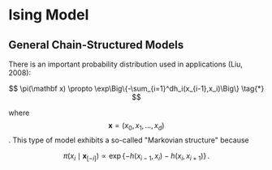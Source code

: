 # Ising Model 

## General Chain-Structured Models

There is an important probability distribution used in applications (Liu, 2008):

$$
\pi(\mathbf x) \propto \exp\Big\{-\sum_{i=1}^dh_i(x_{i-1},x_i)\Big\} \tag{*}
$$

where $$\mathbf x = (x_0,x_1,\ldots,x_d)$$. This type of model exhibits a so-called "Markovian structure" because 

$$
\pi(x_i\mid \mathbf x_{[-i]}) \propto \exp\{-h(x_{i-1},x_i)-h(x_i,x_{i+1})\}\,.
$$


